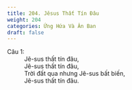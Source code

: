 ```yaml
---
title: 204. Jêsus Thất Tín Đâu
weight: 204
categories: Ứng Hứa Và Ân Ban
draft: false
---
```

<dl><dt>Câu 1:</dt><dd data-verse="1">Jê-sus thất tín đâu, <br/>Jê-sus thất tín đâu, <br/>Trời đất qua nhưng Jê-sus bất biến, <br/>Jê-sus thất tín đâu. </dd></dl>